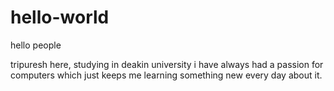 # hello-world

hello people

tripuresh here, studying in deakin university 
i have always had a passion for computers which just keeps me learning something new every day about it.
